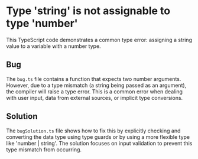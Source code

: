 # Type 'string' is not assignable to type 'number'

This TypeScript code demonstrates a common type error: assigning a string value to a variable with a number type.

## Bug

The `bug.ts` file contains a function that expects two number arguments. However, due to a type mismatch (a string being passed as an argument), the compiler will raise a type error. This is a common error when dealing with user input, data from external sources, or implicit type conversions.

## Solution

The `bugSolution.ts` file shows how to fix this by explicitly checking and converting the data type using type guards or by using a more flexible type like 'number | string'. The solution focuses on input validation to prevent this type mismatch from occurring.